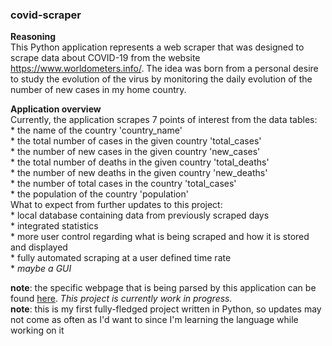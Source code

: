 ### covid-scraper

**Reasoning**\
This Python application represents a web scraper that was designed to scrape data about COVID-19 from the website https://www.worldometers.info/. The idea was born from a personal desire to study the evolution of the virus by monitoring the daily evolution of the number of new cases in my home country. 

**Application overview**\
Currently, the application scrapes 7 points of interest from the data tables:\
    * the name of the country 'country_name'\
    * the total number of cases in the given country 'total_cases'\
    * the number of new cases in the given country 'new_cases'\
    * the total number of deaths in the given country 'total_deaths'\
    * the number of new deaths in the given country 'new_deaths'\
    * the number of total cases in the country 'total_cases'\
    * the population of the country 'population'\
What to expect from further updates to this project:\
    * local database containing data from previously scraped days\
    * integrated statistics\
    * more user control regarding what is being scraped and how it is stored and displayed\
    * fully automated scraping at a user defined time rate\
    * *maybe a GUI*


**note**: the specific webpage that is being parsed by this application can be found [here](https://www.worldometers.info/coronavirus/). *This project is currently work in progress.*\
**note**: this is my first fully-fledged project written in Python, so updates may not come as often as I'd want to since I'm learning the language while working on it


